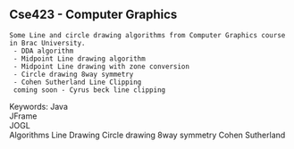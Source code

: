 ## Cse423 - Computer Graphics
`````
Some Line and circle drawing algorithms from Computer Graphics course in Brac University.
 - DDA algorithm
 - Midpoint Line drawing algorithm 
 - Midpoint Line drawing with zone conversion
 - Circle drawing 8way symmetry
 - Cohen Sutherland Line Clipping
 coming soon - Cyrus beck line clipping
`````
Keywords:
Java  
JFrame  
JOGL  
Algorithms
Line Drawing
Circle drawing
8way symmetry
Cohen Sutherland
